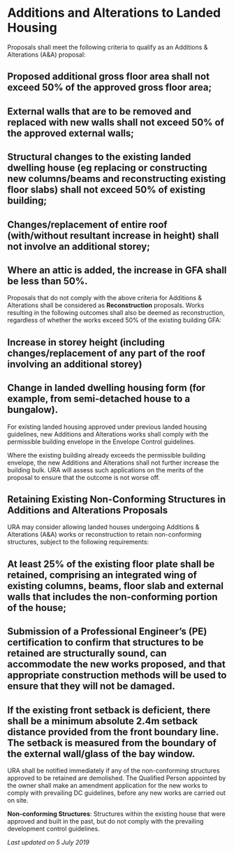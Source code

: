 # Additions and Alterations to Landed Housing

Proposals shall meet the following criteria to qualify as an Additions & Alterations (A&A) proposal:

## Proposed additional gross floor area shall not exceed 50% of the approved gross floor area;

## External walls that are to be removed and replaced with new walls shall not exceed 50% of the approved external walls;

## Structural changes to the existing landed dwelling house (eg replacing or constructing new columns/beams and reconstructing existing floor slabs) shall not exceed 50% of existing building;

## Changes/replacement of entire roof (with/without resultant increase in height) shall not involve an additional storey;

## Where an attic is added, the increase in GFA shall be less than 50%.

Proposals that do not comply with the above criteria for Additions & Alterations shall be considered as **Reconstruction** proposals. Works resulting in the following outcomes shall also be deemed as reconstruction, regardless of whether the works exceed 50% of the existing building GFA:

## Increase in storey height (including changes/replacement of any part of the roof involving an additional storey)

## Change in landed dwelling housing form (for example, from semi-detached house to a bungalow).

For existing landed housing approved under previous landed housing guidelines, new Additions and Alterations works shall comply with the permissible building envelope in the Envelope Control guidelines.

Where the existing building already exceeds the permissible building envelope, the new Additions and Alterations shall not further increase the building bulk. URA will assess such applications on the merits of the proposal to ensure that the outcome is not worse off.

## Retaining Existing Non-Conforming Structures in Additions and Alterations Proposals

URA may consider allowing landed houses undergoing Additions & Alterations (A&A) works or reconstruction to retain non-conforming structures, subject to the following requirements:

## At least 25% of the existing floor plate shall be retained, comprising an integrated wing of existing columns, beams, floor slab and external walls that includes the non-conforming portion of the house;

## Submission of a Professional Engineer’s (PE) certification to confirm that structures to be retained are structurally sound, can accommodate the new works proposed, and that appropriate construction methods will be used to ensure that they will not be damaged.

## If the existing front setback is deficient, there shall be a minimum absolute 2.4m setback distance provided from the front boundary line. The setback is measured from the boundary of the external wall/glass of the bay window.

URA shall be notified immediately if any of the non-conforming structures approved to be retained are demolished. The Qualified Person appointed by the owner shall make an amendment application for the new works to comply with prevailing DC guidelines, before any new works are carried out on site.

**Non-conforming Structures**: Structures within the existing house that were approved and built in the past, but do not comply with the prevailing development control guidelines.

*Last updated on 5 July 2019*
